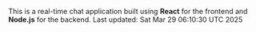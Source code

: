 This is a real-time chat application built using **React** for the frontend and **Node.js** for the backend.
Last updated: Sat Mar 29 06:10:30 UTC 2025
